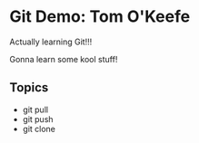 # Git Demo: Tom O'Keefe

Actually learning Git!!!

Gonna learn some kool stuff!

## Topics
- git pull
- git push
- git clone
